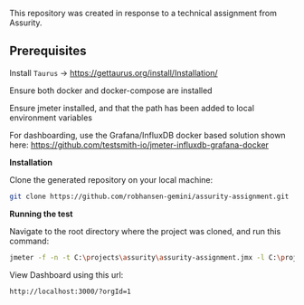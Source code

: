 
This repository was created in response to a technical assignment from Assurity.

## Prerequisites

Install `Taurus` -> https://gettaurus.org/install/Installation/

Ensure both docker and docker-compose are installed

Ensure jmeter installed, and that the path has been added to local environment variables

For dashboarding, use the Grafana/InfluxDB docker based solution shown here:
https://github.com/testsmith-io/jmeter-influxdb-grafana-docker


**Installation**

Clone the generated repository on your local machine:

```bash
git clone https://github.com/robhansen-gemini/assurity-assignment.git
```

**Running the test**

Navigate to the root directory where the project was cloned, and run this command:

```bash
jmeter -f -n -t C:\projects\assurity\assurity-assignment.jmx -l C:\projects\assurity\run.jtl -Jthreads=5 -Jrampup=5 -Jduration=60 -Jthroughput=10.0 -e -o C:\projects\assurity\logs
```

View Dashboard using this url:
```bash
http://localhost:3000/?orgId=1
```